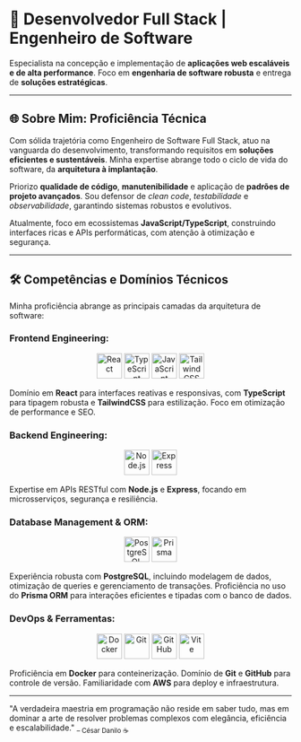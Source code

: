# 🚀 Desenvolvedor Full Stack | Engenheiro de Software

Especialista na concepção e implementação de **aplicações web escaláveis e de alta performance**.
Foco em **engenharia de software robusta** e entrega de **soluções estratégicas**.

---

## 🌐 Sobre Mim: Proficiência Técnica

Com sólida trajetória como Engenheiro de Software Full Stack, atuo na vanguarda do desenvolvimento, transformando requisitos em **soluções eficientes e sustentáveis**. Minha expertise abrange todo o ciclo de vida do software, da **arquitetura à implantação**.

Priorizo **qualidade de código**, **manutenibilidade** e aplicação de **padrões de projeto avançados**. Sou defensor de *clean code*, *testabilidade* e *observabilidade*, garantindo sistemas robustos e evolutivos.

Atualmente, foco em ecossistemas **JavaScript/TypeScript**, construindo interfaces ricas e APIs performáticas, com atenção à otimização e segurança.

---

## 🛠️ Competências e Domínios Técnicos

Minha proficiência abrange as principais camadas da arquitetura de software:

### Frontend Engineering:

<p align="center">
<img src="https://cdn.jsdelivr.net/gh/devicons/devicon/icons/react/react-original.svg" width="45" title="React"/>
<img src="https://cdn.jsdelivr.net/gh/devicons/devicon/icons/typescript/typescript-plain.svg" width="45" title="TypeScript"/>
<img src="https://cdn.jsdelivr.net/gh/devicons/devicon/icons/javascript/javascript-plain.svg" width="45" title="JavaScript"/>
<img src="https://cdn.jsdelivr.net/gh/devicons/devicon@latest/icons/tailwindcss/tailwindcss-original.svg" width="45" title="TailwindCSS"/>
<!-- <img src="https://cdn.jsdelivr.net/gh/devicons/devicon@latest/icons/html5/html5-original.svg" width="45" title="HTML5"/>
<img src="https://cdn.jsdelivr.net/gh/devicons/devicon@latest/icons/css3/css3-original.svg" width="45" title="CSS3"/> -->
</p>

Domínio em **React** para interfaces reativas e responsivas, com **TypeScript** para tipagem robusta e **TailwindCSS** para estilização. Foco em otimização de performance e SEO.

### Backend Engineering:

<p align="center">
<img src="https://cdn.jsdelivr.net/gh/devicons/devicon/icons/nodejs/nodejs-plain.svg" width="45" title="Node.js"/>
<img src="https://cdn.jsdelivr.net/gh/devicons/devicon/icons/express/express-original.svg" width="45" title="Express"/>
</p>

Expertise em APIs RESTful com **Node.js** e **Express**, focando em microsserviços, segurança e resiliência.

### Database Management & ORM:

<p align="center">
<img src="https://cdn.jsdelivr.net/gh/devicons/devicon/icons/postgresql/postgresql-plain.svg" width="45" title="PostgreSQL"/>
<img src="https://cdn.jsdelivr.net/gh/devicons/devicon@latest/icons/prisma/prisma-original.svg" width="45" title="Prisma"/>
</p>

Experiência robusta com **PostgreSQL**, incluindo modelagem de dados, otimização de queries e gerenciamento de transações. Proficiência no uso do **Prisma ORM** para interações eficientes e tipadas com o banco de dados.

### DevOps & Ferramentas:

<p align="center">
<img src="https://cdn.jsdelivr.net/gh/devicons/devicon/icons/docker/docker-plain.svg" width="45" title="Docker"/>
<img src="https://cdn.jsdelivr.net/gh/devicons/devicon/icons/git/git-plain.svg" width="45" title="Git"/>
<img src="https://cdn.jsdelivr.net/gh/devicons/devicon/icons/github/github-original.svg" width="45" title="GitHub"/>
<img src="https://cdn.jsdelivr.net/gh/devicons/devicon/icons/vite/vite-original.svg" width="45" title="Vite"/>
</p>

Proficiência em **Docker** para conteinerização. Domínio de **Git** e **GitHub** para controle de versão. Familiaridade com **AWS** para deploy e infraestrutura.

---

"A verdadeira maestria em programação não reside em saber tudo, mas em dominar a arte de resolver problemas complexos com elegância, eficiência e escalabilidade."
<sub>– César Danilo ☕️</sub>
